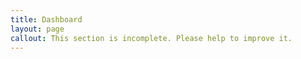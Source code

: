 ```yaml
---
title: Dashboard
layout: page
callout: This section is incomplete. Please help to improve it.
---
```


